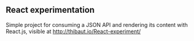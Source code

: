 ## React experimentation

Simple project for consuming a JSON API and rendering its content with React.js, visible at http://thibaut.io/React-experiment/
